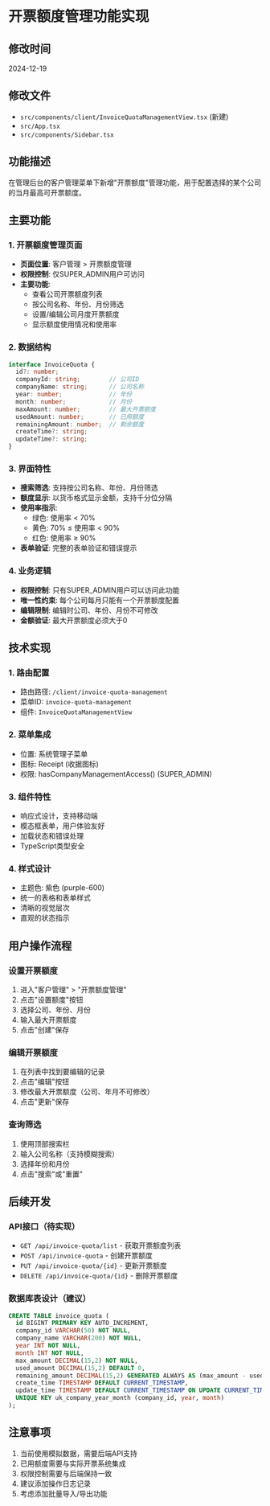 # 开票额度管理功能实现

## 修改时间
2024-12-19

## 修改文件
- `src/components/client/InvoiceQuotaManagementView.tsx` (新建)
- `src/App.tsx`
- `src/components/Sidebar.tsx`

## 功能描述
在管理后台的客户管理菜单下新增"开票额度"管理功能，用于配置选择的某个公司的当月最高可开票额度。

## 主要功能

### 1. 开票额度管理页面
- **页面位置**: 客户管理 > 开票额度管理
- **权限控制**: 仅SUPER_ADMIN用户可访问
- **主要功能**:
  - 查看公司开票额度列表
  - 按公司名称、年份、月份筛选
  - 设置/编辑公司月度开票额度
  - 显示额度使用情况和使用率

### 2. 数据结构
```typescript
interface InvoiceQuota {
  id?: number;
  companyId: string;        // 公司ID
  companyName: string;      // 公司名称
  year: number;             // 年份
  month: number;            // 月份
  maxAmount: number;        // 最大开票额度
  usedAmount: number;       // 已用额度
  remainingAmount: number;  // 剩余额度
  createTime?: string;
  updateTime?: string;
}
```

### 3. 界面特性
- **搜索筛选**: 支持按公司名称、年份、月份筛选
- **额度显示**: 以货币格式显示金额，支持千分位分隔
- **使用率指示**: 
  - 绿色: 使用率 < 70%
  - 黄色: 70% ≤ 使用率 < 90%
  - 红色: 使用率 ≥ 90%
- **表单验证**: 完整的表单验证和错误提示

### 4. 业务逻辑
- **权限控制**: 只有SUPER_ADMIN用户可以访问此功能
- **唯一性约束**: 每个公司每月只能有一个开票额度配置
- **编辑限制**: 编辑时公司、年份、月份不可修改
- **金额验证**: 最大开票额度必须大于0

## 技术实现

### 1. 路由配置
- 路由路径: `/client/invoice-quota-management`
- 菜单ID: `invoice-quota-management`
- 组件: `InvoiceQuotaManagementView`

### 2. 菜单集成
- 位置: 系统管理子菜单
- 图标: Receipt (收据图标)
- 权限: hasCompanyManagementAccess() (SUPER_ADMIN)

### 3. 组件特性
- 响应式设计，支持移动端
- 模态框表单，用户体验友好
- 加载状态和错误处理
- TypeScript类型安全

### 4. 样式设计
- 主题色: 紫色 (purple-600)
- 统一的表格和表单样式
- 清晰的视觉层次
- 直观的状态指示

## 用户操作流程

### 设置开票额度
1. 进入"客户管理" > "开票额度管理"
2. 点击"设置额度"按钮
3. 选择公司、年份、月份
4. 输入最大开票额度
5. 点击"创建"保存

### 编辑开票额度
1. 在列表中找到要编辑的记录
2. 点击"编辑"按钮
3. 修改最大开票额度（公司、年月不可修改）
4. 点击"更新"保存

### 查询筛选
1. 使用顶部搜索栏
2. 输入公司名称（支持模糊搜索）
3. 选择年份和月份
4. 点击"搜索"或"重置"

## 后续开发

### API接口（待实现）
- `GET /api/invoice-quota/list` - 获取开票额度列表
- `POST /api/invoice-quota` - 创建开票额度
- `PUT /api/invoice-quota/{id}` - 更新开票额度
- `DELETE /api/invoice-quota/{id}` - 删除开票额度

### 数据库表设计（建议）
```sql
CREATE TABLE invoice_quota (
  id BIGINT PRIMARY KEY AUTO_INCREMENT,
  company_id VARCHAR(50) NOT NULL,
  company_name VARCHAR(200) NOT NULL,
  year INT NOT NULL,
  month INT NOT NULL,
  max_amount DECIMAL(15,2) NOT NULL,
  used_amount DECIMAL(15,2) DEFAULT 0,
  remaining_amount DECIMAL(15,2) GENERATED ALWAYS AS (max_amount - used_amount),
  create_time TIMESTAMP DEFAULT CURRENT_TIMESTAMP,
  update_time TIMESTAMP DEFAULT CURRENT_TIMESTAMP ON UPDATE CURRENT_TIMESTAMP,
  UNIQUE KEY uk_company_year_month (company_id, year, month)
);
```

## 注意事项
1. 当前使用模拟数据，需要后端API支持
2. 已用额度需要与实际开票系统集成
3. 权限控制需要与后端保持一致
4. 建议添加操作日志记录
5. 考虑添加批量导入/导出功能